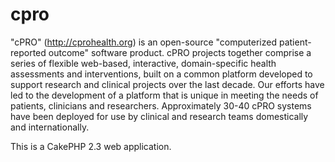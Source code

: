 cpro
====

"cPRO" (http://cprohealth.org)  is an open-source "computerized patient-reported outcome" software product.  cPRO projects together comprise a series of flexible web-based, interactive, domain-specific health assessments and interventions, built on a common platform developed to support research and clinical projects over the last decade. Our efforts have led to the development of a platform that is unique in meeting the needs of patients, clinicians and researchers. Approximately 30-40 cPRO systems have been deployed for use by clinical and research teams domestically and internationally.

This is a CakePHP 2.3 web application.
